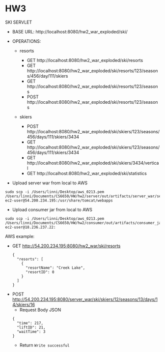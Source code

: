 # HW3

SKI SERVLET
- BASE URL: http://localhost:8080/hw2_war_exploded/ski/
- OPERATIONS:
  - resorts
    - GET  http://localhost:8080/hw2_war_exploded/ski/resorts
    - GET  http://localhost:8080/hw2_war_exploded/ski/resorts/123/seasons/456/day/111/skiers
    - GET  http://localhost:8080/hw2_war_exploded/ski/resorts/123/seasons
    - POST http://localhost:8080/hw2_war_exploded/ski/resorts/123/seasons

  - skiers
    - POST http://localhost:8080/hw2_war_exploded/ski/skiers/123/seasons/456/days/111/skiers/3434
    - GET  http://localhost:8080/hw2_war_exploded/ski/skiers/123/seasons/456/days/111/skiers/3434
    - GET  http://localhost:8080/hw2_war_exploded/ski/skiers/3434/vertical
    - GET  http://localhost:8080/hw2_war_exploded/ski/statistics


- Upload server war from local to AWS
```
sudo scp -i /Users/linni/Desktop/aws_0213.pem /Users/linni/Documents/CS6650/HW/hw2/server/out/artifacts/server_war/server_war.war ec2-user@54.200.234.195:/usr/share/tomcat/webapps
```
- Upload consumer jar from local to AWS
```
sudo scp -i /Users/linni/Desktop/aws_0213.pem /Users/linni/Documents/CS6650/HW/hw2/consumer/out/artifacts/consumer_jar/consumer_64.jar ec2-user@18.236.237.22:
```

AWS example:
- GET http://54.200.234.195:8080/hw2_war/ski/resorts
  ```
  {
    "resorts": [
      {
        "resortName": "Creek Lake",
        "resortID": 0
      }
    ]
  }
  ```
- POST http://54.200.234.195:8080/server_war/ski/skiers/12/seasons/13/days/14/skiers/16
  - Request Body JSON
  ```
  {
    "time": 217,
    "liftID": 21,
    "waitTime": 3
  }
  ```
  - Return `Write successful`